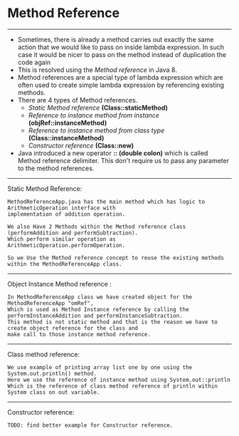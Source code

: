 # Method Reference

-----------------------------------------------

* Sometimes, there is already a method carries out exactly the same action that we would like to pass on inside 
lambda expression. In such case it would be nicer to pass on the method instead of duplication the code again
* This is resolved using the *Method reference* in Java 8. 
* Method references are a special type of lambda expression which are often used to create simple lambda expression by referencing existing methods.
* There are 4 types of Method references.
  * *Static Method reference* __(Class::staticMethod)__
  * *Reference to instance method from instance* __(objRef::instanceMethod)__
  * *Reference to instance method from class type* __(Class::instanceMethod)__
  * *Constructor reference* __(Class::new)__
* Java introduced a new operator __:: (double colon)__ which is called Method reference delimiter. This don't require
    us to pass any parameter to the method references.

--------------------------------------------------

Static Method Reference:

    MethodReferenceApp.java has the main method which has logic to ArithmeticOperation interface with 
    implementation of addition operation.
    
    We also Have 2 Methods within the Method reference class (performAddition and performSubtraction).
    Which perform similar operation as ArithmeticOperation.performOperation.
    
    So we Use the Method reference concept to reuse the existing methods within the MethodReferenceApp class.

--------------------------------------------------------

Object Instance Method reference :

    In MethodReferenceApp class we have created object for the MethodReferenceApp "omRef", 
    Which is used as Method Instance reference by calling the performInstanceAddition and performInstanceSubtraction. 
    This method is not static method and that is the reason we have to create object reference for the class and
    make call to those instance method reference.

--------------------------------------------------------

Class method reference:

    We use example of printing array list one by one using the System.out.println() method.
    Here we use the reference of instance method using System.out::println
    Which is the reference of class method reference of println within System class on out variable.

--------------------------------------------------------

Constructor reference:

    TODO: find better example for Constructor reference.

    
    

